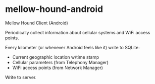 # mellow-hound-android
Mellow Hound Client (Android)

Periodically collect information about cellular systems and WiFi access points.

Every kilometer (or whenever Android feels like it) write to SQLite:
* Current geographic location w/time stamp
* Cellular parameters (from Telephony Manager)
* WiFi access points (from Network Manager)

Write to server.
